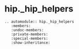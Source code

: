 # hip._hip_helpers

```{eval-rst}
.. automodule:: hip._hip_helpers
   :members:
   :undoc-members:
   :private-members:
   :special-members:
   :show-inheritance:

```
